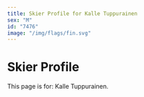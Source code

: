 ```yaml
---
title: Skier Profile for Kalle Tuppurainen
sex: "M"
id: "7476"
image: "/img/flags/fin.svg" 
---
```


# Skier Profile

This page is for: Kalle Tuppurainen.
    